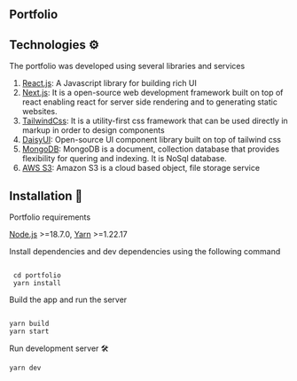 ## Portfolio

## Technologies :gear:

The portfolio was developed using several libraries and services

1. [React.js](https://reactjs.org/): A Javascript library for building rich UI
2. [Next.js](https://nextjs.org/): It is a open-source web development framework built on top of react enabling react for server side rendering and to generating static websites.
3. [TailwindCss](https://tailwindcss.com/): It is a utility-first css framework that can be used directly in markup in order to design components
4. [DaisyUI](https://daisyui.com/): Open-source UI component library built on top of tailwind css
5. [MongoDB](https://www.mongodb.com/): MongoDB is a document, collection database that provides flexibility for quering and indexing. It is NoSql database.
6. [AWS S3](https://aws.amazon.com/s3/): Amazon S3 is a cloud based object, file storage service

## Installation :dvd:

Portfolio requirements

[Node.js](https://nodejs.org/en/) >=18.7.0,
[Yarn](https://classic.yarnpkg.com/lang/en/docs/install/#mac-stable) >=1.22.17

Install dependencies and dev dependencies using the following command

```

 cd portfolio
 yarn install

```

Build the app and run the server

```

yarn build
yarn start

```

Run development server :hammer_and_wrench:

```
yarn dev

```

